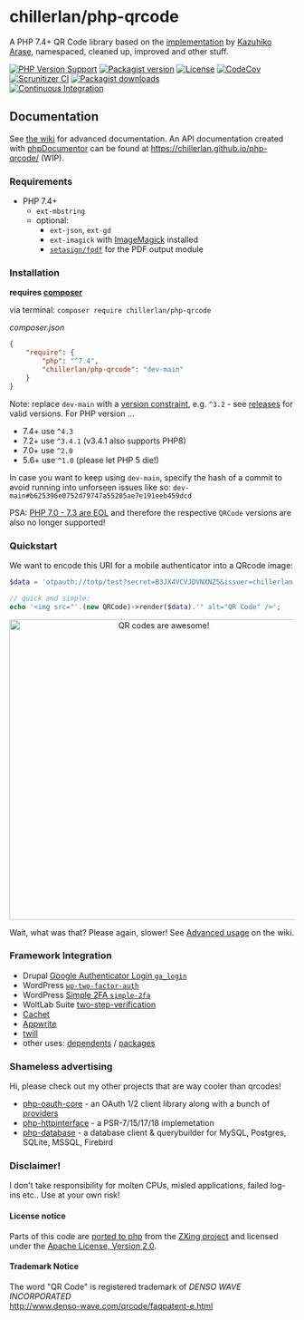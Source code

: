 # chillerlan/php-qrcode

A PHP 7.4+ QR Code library based on the [implementation](https://github.com/kazuhikoarase/qrcode-generator) by [Kazuhiko Arase](https://github.com/kazuhikoarase),
namespaced, cleaned up, improved and other stuff.

[![PHP Version Support][php-badge]][php]
[![Packagist version][packagist-badge]][packagist]
[![License][license-badge]][license]
[![CodeCov][coverage-badge]][coverage]
[![Scrunitizer CI][scrutinizer-badge]][scrutinizer]
[![Packagist downloads][downloads-badge]][downloads]<br/>
[![Continuous Integration][gh-action-badge]][gh-action]

[php-badge]: https://img.shields.io/packagist/php-v/chillerlan/php-qrcode?logo=php&color=8892BF
[php]: https://www.php.net/supported-versions.php
[packagist-badge]: https://img.shields.io/packagist/v/chillerlan/php-qrcode.svg?logo=packagist
[packagist]: https://packagist.org/packages/chillerlan/php-qrcode
[license-badge]: https://img.shields.io/github/license/chillerlan/php-qrcode.svg
[license]: https://github.com/chillerlan/php-qrcode/blob/main/LICENSE
[coverage-badge]: https://img.shields.io/codecov/c/github/chillerlan/php-qrcode.svg?logo=codecov
[coverage]: https://codecov.io/github/chillerlan/php-qrcode
[scrutinizer-badge]: https://img.shields.io/scrutinizer/g/chillerlan/php-qrcode.svg?logo=scrutinizer
[scrutinizer]: https://scrutinizer-ci.com/g/chillerlan/php-qrcode
[downloads-badge]: https://img.shields.io/packagist/dt/chillerlan/php-qrcode.svg?logo=packagist
[downloads]: https://packagist.org/packages/chillerlan/php-qrcode/stats
[gh-action-badge]: https://github.com/chillerlan/php-qrcode/workflows/Continuous%20Integration/badge.svg
[gh-action]: https://github.com/chillerlan/php-qrcode/actions/workflows/tests.yml?query=branch%3Amain

## Documentation

See [the wiki](https://github.com/chillerlan/php-qrcode/wiki) for advanced documentation.
An API documentation created with [phpDocumentor](https://www.phpdoc.org/) can be found at https://chillerlan.github.io/php-qrcode/ (WIP).

### Requirements
- PHP 7.4+
  - `ext-mbstring`
  - optional:
    - `ext-json`, `ext-gd`
    - `ext-imagick` with [ImageMagick](https://imagemagick.org) installed
    - [`setasign/fpdf`](https://github.com/setasign/fpdf) for the PDF output module

### Installation
**requires [composer](https://getcomposer.org)**

via terminal: `composer require chillerlan/php-qrcode`

*composer.json*
```json
{
	"require": {
		"php": "^7.4",
		"chillerlan/php-qrcode": "dev-main"
	}
}
```

Note: replace `dev-main` with a [version constraint](https://getcomposer.org/doc/articles/versions.md#writing-version-constraints), e.g. `^3.2` - see [releases](https://github.com/chillerlan/php-qrcode/releases) for valid versions.
For PHP version ...
  - 7.4+ use `^4.3`
  - 7.2+ use `^3.4.1` (v3.4.1 also supports PHP8)
  - 7.0+ use `^2.0`
  - 5.6+ use `^1.0` (please let PHP 5 die!)

In case you want to keep using `dev-main`, specify the hash of a commit to avoid running into unforseen issues like so: `dev-main#b625396e0752d79747a55205ae7e191eeb459dcd`

PSA: [PHP 7.0 - 7.3 are EOL](https://www.php.net/supported-versions.php) and therefore the respective `QRCode` versions are also no longer supported!

### Quickstart
We want to encode this URI for a mobile authenticator into a QRcode image:
```php
$data = 'otpauth://totp/test?secret=B3JX4VCVJDVNXNZ5&issuer=chillerlan.net';

// quick and simple:
echo '<img src="'.(new QRCode)->render($data).'" alt="QR Code" />';
```

<p align="center">
	<img alt="QR codes are awesome!" style="width: auto; height: 530px;" src="https://raw.githubusercontent.com/chillerlan/php-qrcode/main/.github/images/example.svg">
</p>

Wait, what was that? Please again, slower! See [Advanced usage](https://github.com/chillerlan/php-qrcode/wiki/Advanced-usage) on the wiki.

### Framework Integration
- Drupal [Google Authenticator Login `ga_login`](https://www.drupal.org/project/ga_login)
- WordPress [`wp-two-factor-auth`](https://github.com/sjinks/wp-two-factor-auth)
- WordPress [Simple 2FA `simple-2fa`](https://wordpress.org/plugins/simple-2fa/)
- WoltLab Suite [two-step-verification](http://pluginstore.woltlab.com/file/3007-two-step-verification/)
- [Cachet](https://github.com/CachetHQ/Cachet)
- [Appwrite](https://github.com/appwrite/appwrite)
- [twill](https://github.com/area17/twill)
- other uses: [dependents](https://github.com/chillerlan/php-qrcode/network/dependents) / [packages](https://github.com/chillerlan/php-qrcode/network/dependents?dependent_type=PACKAGE)

### Shameless advertising
Hi, please check out my other projects that are way cooler than qrcodes!

- [php-oauth-core](https://github.com/chillerlan/php-oauth-core) - an OAuth 1/2 client library along with a bunch of [providers](https://github.com/chillerlan/php-oauth-providers)
- [php-httpinterface](https://github.com/chillerlan/php-httpinterface) - a PSR-7/15/17/18 implemetation
- [php-database](https://github.com/chillerlan/php-database) - a database client & querybuilder for MySQL, Postgres, SQLite, MSSQL, Firebird

### Disclaimer!
I don't take responsibility for molten CPUs, misled applications, failed log-ins etc.. Use at your own risk!

#### License notice
Parts of this code are [ported to php](https://github.com/khanamiryan/php-qrcode-detector-decoder) from the [ZXing project](https://github.com/zxing/zxing) and licensed under the [Apache License, Version 2.0](./NOTICE).

#### Trademark Notice

The word "QR Code" is registered trademark of *DENSO WAVE INCORPORATED*<br>
http://www.denso-wave.com/qrcode/faqpatent-e.html
